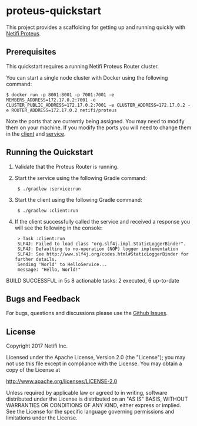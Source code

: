 # proteus-quickstart
This project provides a scaffolding for getting up and running quickly with [Netifi Proteus](http://www.netifi.com/proteus.html).

## Prerequisites
This quickstart requires a running Netifi Proteus Router cluster. 

You can start a single node cluster with Docker using the following command:

    $ docker run -p 8001:8001 -p 7001:7001 -e MEMBERS_ADDRESS=172.17.0.2:7001 -e CLUSTER_PUBLIC_ADDRESS=172.17.0.2:7001 -e CLUSTER_ADDRESS=172.17.0.2 -e ROUTER_ADDRESS=172.17.0.2 netifi/proteus

Note the ports that are currently being assigned. You may need to modify them on your machine. If you modify the ports you will need to change them in the [client](/client/src/main/java/io/netifi/proteus/quickstart/client/Main.java) and [service](/service/src/main/java/io/netifi/proteus/quickstart/service/Main.java).

## Running the Quickstart
1. Validate that the Proteus Router is running.

2. Start the service using the following Gradle command:

        $ ./gradlew :service:run
        
3. Start the client using the following Gradle command:

        $ ./gradlew :client:run
        
4. If the client successfully called the service and received a response you will see the following in the console:

        > Task :client:run
        SLF4J: Failed to load class "org.slf4j.impl.StaticLoggerBinder".
        SLF4J: Defaulting to no-operation (NOP) logger implementation
        SLF4J: See http://www.slf4j.org/codes.html#StaticLoggerBinder for further details.
        Sending 'World' to HelloService...
        message: "Hello, World!"



BUILD SUCCESSFUL in 5s
8 actionable tasks: 2 executed, 6 up-to-date

## Bugs and Feedback
For bugs, questions and discussions please use the [Github Issues](https://github.com/gregwhitaker/proteus-quickstart/issues).

## License
Copyright 2017 Netifi Inc.

Licensed under the Apache License, Version 2.0 (the "License");
you may not use this file except in compliance with the License.
You may obtain a copy of the License at

   http://www.apache.org/licenses/LICENSE-2.0

Unless required by applicable law or agreed to in writing, software
distributed under the License is distributed on an "AS IS" BASIS,
WITHOUT WARRANTIES OR CONDITIONS OF ANY KIND, either express or implied.
See the License for the specific language governing permissions and
limitations under the License.
